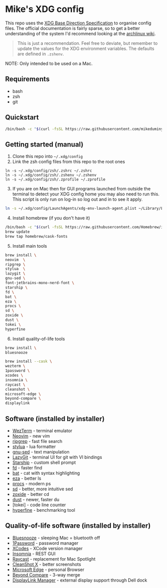 # Mike's XDG config

This repo uses the [XDG Base Direction Specification](https://specifications.freedesktop.org/basedir-spec/basedir-spec-latest.html) to organise config files. The official documentation is fairly sparse, so to get a better understanding of the system I'd recommend looking at the [archlinux wiki](https://wiki.archlinux.org/title/XDG_Base_Directory).

> This is just a recommendation. Feel free to deviate, but remember to update
the values for the XDG environment variables. The defaults are defined in
`.zshenv`.

NOTE: Only intended to be used on a Mac.

## Requirements
- bash
- zsh
- git

## Quickstart
```sh
/bin/bash -c "$(curl -fsSL https://raw.githubusercontent.com/mikeduminy/dotfiles/HEAD/install.sh)"
```

## Getting started (manual)
1. Clone this repo into `~/.xdg/config`
2. Link the zsh config files from this repo to the root ones
````
ln -s ~/.xdg/config/zsh/.zshrc ~/.zshrc
ln -s ~/.xdg/config/zsh/.zshenv ~/.zshenv
ln -s ~/.xdg/config/zsh/.zprofile ~/.zprofile
``````
3. If you are on Mac then for GUI programs launched from outside the terminal to detect your XDG config home you may also need to run this. This script is only run on log-in so log out and in to see it apply.
```sh
ln -s ~/.xdg/config/LaunchAgents/xdg-env-launch-agent.plist ~/Library/LaunchAgents/xdg-env-launch-agent.plist
```
4. Install homebrew (if you don't have it)
```sh
/bin/bash -c "$(curl -fsSL https://raw.githubusercontent.com/Homebrew/install/HEAD/install.sh)"
brew update
brew tap homebrew/cask-fonts
```
5. Install main tools
```sh
brew install \
neovim  \
ripgrep \
stylua  \
lazygit \
gnu-sed \
font-jetbrains-mono-nerd-font \
starship \
fd \
bat \
eza \
procs \
sd \
zoxide \
dust \
tokei \
hyperfine

```
6. Install quality-of-life tools
```sh
brew install \
bluesnooze

brew install --cask \
wezterm \
1password \
xcodes \
insomnia \
raycast \
cleanshot \
microsoft-edge \
beyond-compare \
displaylink
```

## Software (installed by installer)
- [WezTerm](https://wezfurlong.org/wezterm/) - terminal emulator
- [Neovim](https://neovim.io/) - new vim
- [ripgrep](https://github.com/BurntSushi/ripgrep) - fast file search
- [stylua](https://github.com/JohnnyMorganz/StyLua) - lua formatter
- [gnu-sed](https://formulae.brew.sh/formula/gnu-sed) - text manipulation 
- [LazyGit](https://github.com/jesseduffield/lazygit) - terminal UI for git with
VI bindings
- [Starship](https://starship.rs/) - custom shell prompt
- [fd](https://github.com/sharkdp/fd) - faster find
- [bat](https://github.com/sharkdp/bat) - cat with syntax highlighting
- [eza](https://github.com/eza-community/eza) - better ls
- [procs](https://github.com/dalance/procs) - modern ps
- [sd](https://github.com/chmln/sd) - better, more intuitive sed
- [zoxide](https://github.com/ajeetdsouza/zoxide) - better cd
- [dust](https://github.com/bootandy/dust) - newer, faster du
- [tokei] - code line counter
- [hyperfine](https://github.com/sharkdp/hyperfine) - benchmarking tool

## Quality-of-life software (installed by installer)
- [Bluesnooze](https://github.com/odlp/bluesnooze) - sleeping Mac = bluetooth off
- [1Password](https://1password.com/) - password manager
- [XCodes](https://www.xcodes.app/) - XCode version manager
- [Insomnia](https://insomnia.rest/) - REST GUI
- [Raycast](https://www.raycast.com/) - replacement for Mac Spotlight
- [CleanShot X](https://cleanshot.com/) - better screenshots
- [Microsoft Edge](https://www.microsoft.com/en-us/edge) - personal Browser
- [Beyond Compare](https://www.scootersoftware.com/download.php) - 3-way merge
- [DisplayLink Manager](https://www.synaptics.com/products/displaylink-graphics/downloads/macos) - external display support through Dell dock 
